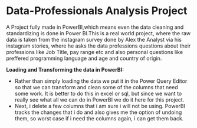 # Data-Professionals Analysis Project
A Project fully made in PowerBI,which means even the data cleaning and standardizing is done in Power BI.This is a real world project, where the raw data is taken from the instagram survey done by Alex the Analyst via his instagram stories, where he asks the data professions questions about their professions like Job Title, pay range etc and also personal questions like preffered programming language and age and country of origin.

**Loading and Transforming the data in PowerBI:**
  - Rather than simply loading the data we put it in the Power Query Editor so that we can transform and clean      some of the columns that need some work. It is better to do this in excel or sql, but since we want to          really see what all we can do in PowerBI we do it here for this project.
  - Next, i delete a few columns that i am sure i will not be using. PowerBI tracks the changes that i do and       also gives me the option of undoing them, so worst case if i need the columns again, i can get them back.
